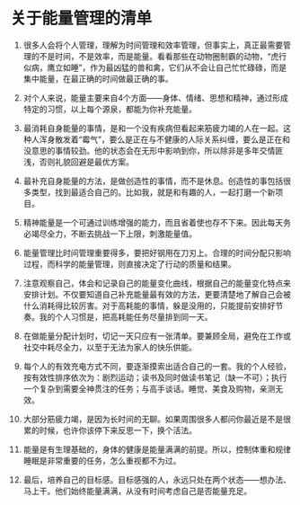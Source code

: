 # 关于能量管理的清单

1. 很多人会将个人管理，理解为时间管理和效率管理，但事实上，真正最需要管理的不是时间，不是效率，而是能量。看看那些在动物圈制霸的动物，“虎行似病，鹰立如睡”，作为最凶猛的兽和禽，它们从不会让自己忙忙碌碌，而是集中能量，在最正确的时间做最正确的事。


2. 对个人来说，能量主要来自4个方面——身体、情绪、思想和精神，通过形成特定的习惯，以上每个源泉，都能为你补充能量。


3. 最消耗自身能量的事情，是和一个没有疾病但看起来筋疲力竭的人在一起。这种人浑身散发着“霉气”，要么是正在与不健康的人际关系纠缠，要么是正在和没意思的事情较劲。他的状态会在无形中影响到你，所以除非是多年交情匪浅，否则礼貌回避是最优方案。


4. 最补充自身能量的方法，是做创造性的事情，而不是休息。创造性的事包括很多类型，找到最适合自己的。比如我，就是和有趣的人，一起打磨一个新项目。


5. 精神能量是一个可通过训练增强的能力，而且省着使也存不下来。因此每天务必竭尽全力，不断去挑战一下上限，刺激能量值。


6. 能量管理比时间管理重要得多，要把好钢用在刀刃上。合理的时间分配只影响过程，而科学的能量管理，则直接决定了行动的质量和结果。


7. 注意观察自己，体会和记录自己的能量变化曲线，根据自己的能量变化特点来安排计划。不仅要知道自己补充能量最有效的方法，更要清楚地了解自己会被什么消耗得比较厉害。对于高耗能的事情，躲是没用的，只能提前安排好节奏。我的个人习惯是，把高耗能任务尽量排到同一天。


8. 在做能量分配计划时，切记一天只应有一张清单。要兼顾全局，避免在工作或社交中耗尽全力，以至于无法为家人的快乐供能。


9. 每个人的有效充电方式不同，要逐渐摸索出适合自己的一套。我的个人经验，按有效性排序依次为：剧烈运动；读书及同时做读书笔记（缺一不可）；执行一个复杂到需要全神贯注的任务；与高手谈话。睡觉、美食及购物，亲测无效。


10. 大部分筋疲力竭，是因为长时间的无聊。如果周围很多人都问你最近是不是很累的时候，也许你该停下来反思一下，换个活法。


11. 能量是有生理基础的，身体的健康是能量满满的前提。所以，控制体重和规律睡眠是非常重要的任务，怎么重视都不为过。


12. 最后，培养自己的目标感。目标感强的人，永远只处在两个状态——想办法、马上干。他们始终能量满满，从没有时间考虑自己是否能量充足。